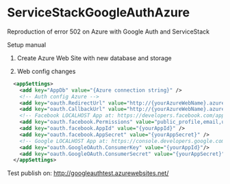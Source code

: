 # ServiceStackGoogleAuthAzure
Reproduction of error 502 on Azure with Google Auth and ServiceStack

Setup manual

1. Create Azure Web Site with new database and storage

2. Web config changes
```XML
  <appSettings>
	<add key="AppDb" value="{Azure connection string}" />
    <!-- Auth config Azure -->
    <add key="oauth.RedirectUrl" value="http://{yourAzureWebName}.azurewebsites.net/" />
    <add key="oauth.CallbackUrl" value="http://{yourAzureWebName}.azurewebsites.net/api/auth/{0}" />
    <!-- Facebook LOCALHOST App at: https://developers.facebook.com/apps -->
    <add key="oauth.facebook.Permissions" value="public_profile,email,user_friends" />
    <add key="oauth.facebook.AppId" value="{yourAppId}" />
    <add key="oauth.facebook.AppSecret" value="{yourAppSecret}" />
    <!-- Google LOCALHOST App at: https://console.developers.google.com/project -->
    <add key="oauth.GoogleOAuth.ConsumerKey" value="{yourAppId}"/>
    <add key="oauth.GoogleOAuth.ConsumerSecret" value="{yourAppSecret}" />
  </appSettings>	
```

Test publish on: http://googleauthtest.azurewebsites.net/
